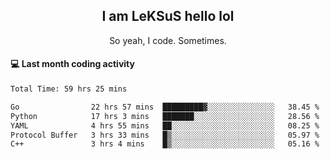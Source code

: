 <h2 align="center">I am LeKSuS hello lol</h2>
<p align="center">So yeah, I code. Sometimes.</p>

#### :computer: Last month coding activity
<!--START_SECTION:waka-->

```txt
Total Time: 59 hrs 25 mins

Go                22 hrs 57 mins  █████████▓░░░░░░░░░░░░░░░   38.45 %
Python            17 hrs 3 mins   ███████░░░░░░░░░░░░░░░░░░   28.56 %
YAML              4 hrs 55 mins   ██░░░░░░░░░░░░░░░░░░░░░░░   08.25 %
Protocol Buffer   3 hrs 33 mins   █▒░░░░░░░░░░░░░░░░░░░░░░░   05.97 %
C++               3 hrs 4 mins    █▒░░░░░░░░░░░░░░░░░░░░░░░   05.16 %
```

<!--END_SECTION:waka-->
